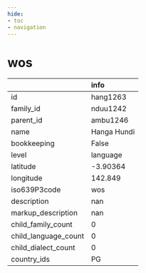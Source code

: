 ```yaml
---
hide:
- toc
- navigation
---
```

# wos
|                      | info        |
|:---------------------|:------------|
| id                   | hang1263    |
| family_id            | nduu1242    |
| parent_id            | ambu1246    |
| name                 | Hanga Hundi |
| bookkeeping          | False       |
| level                | language    |
| latitude             | -3.90364    |
| longitude            | 142.849     |
| iso639P3code         | wos         |
| description          | nan         |
| markup_description   | nan         |
| child_family_count   | 0           |
| child_language_count | 0           |
| child_dialect_count  | 0           |
| country_ids          | PG          |